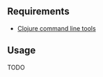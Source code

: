 ## Requirements

- [Clojure command line tools](https://clojure.org/guides/getting_started)

## Usage

TODO
